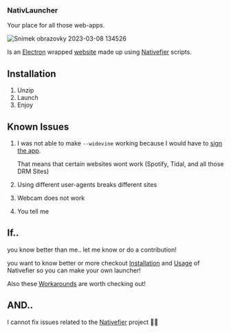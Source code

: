 ### NativLauncher
 Your place for all those web-apps.

![Snímek obrazovky 2023-03-08 134526](https://user-images.githubusercontent.com/82129251/223718749-12636d1f-e284-44b0-82d2-1adac28fb82d.png)

 Is an [Electron](https://www.electronjs.org/) wrapped [website](https://ryslavyvaclav.github.io/NativLauncher-web/) made up using [Nativefier](https://github.com/nativefier/nativefier/) scripts.
 
## Installation
1. Unzip
2. Launch
3. Enjoy

## Known Issues
1. I was not able to make `--widevine` working because I would have to [sign the app](https://github.com/nativefier/nativefier/issues/1147#issuecomment-828750362).
   
   That means that certain websites wont work (Spotify, Tidal, and all those DRM Sites)
2. Using different user-agents breaks different sites
3. Webcam does not work
4. You tell me

## If..
you know better than me.. let me know or do a contribution! 

you want to know better or more checkout [Installation](https://github.com/nativefier/nativefier/#installation) and [Usage](https://github.com/nativefier/nativefier/#usage) of Nativefier so you can make your own launcher!

Also these [Workarounds](https://github.com/nativefier/nativefier/blob/master/CATALOG.md) are worth checking out!

## AND..
I cannot fix issues related to the [Nativefier](https://github.com/nativefier/nativefier/) project 😵‍💫

